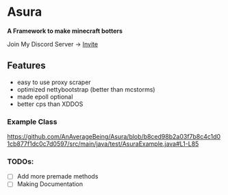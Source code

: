 # Asura
 **A Framework to make minecraft botters**

Join My Discord Server -> [Invite](https://dsc.gg/teamxd)

## Features
- easy to use proxy scraper
- optimized nettybootstrap (better than mcstorms)
- made epoll optional 
- better cps than XDDOS

### Example Class

https://github.com/AnAverageBeing/Asura/blob/b8ced98b2a03f7b8c4c1d01cb877f1dc0c7d0597/src/main/java/test/AsuraExample.java#L1-L85

### TODOs:
- [ ] Add more premade methods
- [ ] Making Documentation

